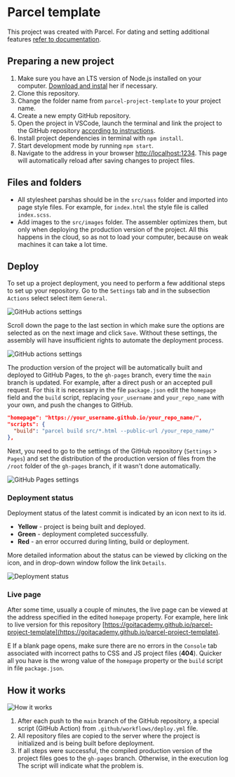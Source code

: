 # Parcel template

This project was created with Parcel. For dating and setting additional features
[refer to documentation](https://parceljs.org/).

## Preparing a new project

1. Make sure you have an LTS version of Node.js installed on your computer.
   [Download and instal](https://nodejs.org/en/) her if necessary.
2. Clone this repository.
3. Change the folder name from `parcel-project-template` to your project name.
4. Create a new empty GitHub repository.
5. Open the project in VSCode, launch the terminal and link the project to the
   GitHub repository
   [according to instructions](https://docs.github.com/en/get-started/getting-started-with-git/managing-remote-repositories#changing-a-remote-repositorys-url).
6. Install project dependencies in terminal with `npm install`.
7. Start development mode by running `npm start`.
8. Navigate to the address in your browser
   [http://localhost:1234](http://localhost:1234). This page will automatically
   reload after saving changes to project files.

## Files and folders

- All stylesheet parshas should be in the `src/sass` folder and imported into
  page style files. For example, for `index.html` the style file is called
  `index.scss`.
- Add images to the `src/images` folder. The assembler optimizes them, but only
  when deploying the production version of the project. All this happens in the
  cloud, so as not to load your computer, because on weak machines it can take a
  lot time.

## Deploy

To set up a project deployment, you need to perform a few additional steps to
set up your repository. Go to the `Settings` tab and in the subsection `Actions`
select select item `General`.

![GitHub actions settings](./assets/actions-config-step-1.png)

Scroll down the page to the last section in which make sure the options are
selected as on the next image and click `Save`. Without these settings, the
assembly will have insufficient rights to automate the deployment process.

![GitHub actions settings](./assets/actions-config-step-2.png)

The production version of the project will be automatically built and deployed
to GitHub Pages, to the `gh-pages` branch, every time the `main` branch is
updated. For example, after a direct push or an accepted pull request. For this
it is necessary in the file `package.json` edit the `homepage` field and the
`build` script, replacing `your_username` and `your_repo_name` with your own,
and push the changes to GitHub.

```json
"homepage": "https://your_username.github.io/your_repo_name/",
"scripts": {
  "build": "parcel build src/*.html --public-url /your_repo_name/"
},
```

Next, you need to go to the settings of the GitHub repository (`Settings` >
`Pages`) and set the distribution of the production version of files from the
`/root` folder of the `gh-pages` branch, if it wasn't done automatically.

![GitHub Pages settings](./assets/repo-settings.png)

### Deployment status

Deployment status of the latest commit is indicated by an icon next to its id.

- **Yellow** - project is being built and deployed.
- **Green** - deployment completed successfully.
- **Red** - an error occurred during linting, build or deployment.

More detailed information about the status can be viewed by clicking on the
icon, and in drop-down window follow the link `Details`.

![Deployment status](./assets/status.png)

### Live page

After some time, usually a couple of minutes, the live page can be viewed at the
address specified in the edited `homepage` property. For example, here link to
live version for this repository
[https://goitacademy.github.io/parcel-project-template](https://goitacademy.github.io/parcel-project-template).

Е If a blank page opens, make sure there are no errors in the `Console` tab
associated with incorrect paths to CSS and JS project files (**404**). Quicker
all you have is the wrong value of the `homepage` property or the `build` script
in file `package.json`.

## How it works

![How it works](./assets/how-it-works.png)

1. After each push to the `main` branch of the GitHub repository, a special
   script (GitHub Action) from `.github/workflows/deploy.yml` file.
2. All repository files are copied to the server where the project is
   initialized and is being built before deployment.
3. If all steps were successful, the compiled production version of the project
   files goes to the `gh-pages` branch. Otherwise, in the execution log The
   script will indicate what the problem is.
